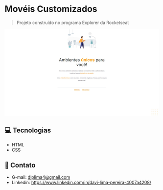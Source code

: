 # Movéis Customizados

> Projeto construído no programa Explorer da Rocketseat 


![preview](./.github/preview.jpeg)


## 💻 Tecnologias

- HTML
- CSS

## 👤 Contato

- G-mail: dlplima4@gmail.com
- Linkedin: https://www.linkedin.com/in/davi-lima-pereira-4007a4208/